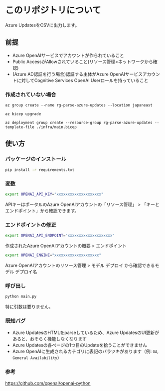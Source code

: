 # このリポジトリについて
Azure UpdatesをCSVに出力します。

## 前提
 * Azure OpenAIサービスでアカウントが作られていること
 * Public AccessがAllowされていること(リソース管理>ネットワークから確認)
 * (Azure AD認証を行う場合)認証する主体がAzure OpenAIサービスアカウントに対してCognitive Services OpenAI Userロールを持っていること

### 作成されていない場合
```
az group create --name rg-parse-azure-updates --location japaneast

az bicep upgrade

az deployment group create --resource-group rg-parse-azure-updates --template-file ./infra/main.bicep
```

## 使い方

### パッケージのインストール
```bash
pip install -r requirements.txt
```
### 変数
```bash
export OPENAI_API_KEY="xxxxxxxxxxxxxxxxxxxx"
```
APIキーはポータルのAzure OpenAIアカウントの「リソース管理」 > 「キーとエンドポイント」から確認できます。

### エンドポイントの修正
```bash
export OPENAI_API_ENDPOINT="xxxxxxxxxxxxxxxxxxxx"
```
作成されたAzure OpenAIアカウントの概要 > エンドポイント

```bash
export OPENAI_ENGINE="xxxxxxxxxxxxxxxxxxxx"
```
Azure OpenAIアカウントのリソース管理 > モデル デプロイ から確認できるモデル デプロイ名

### 呼び出し

```bash
python main.py
```

特に引数は要りません。

### 既知バグ
- Azure UpdatesのHTMLをparseしているため、Azure UpdatesのUI更新があると、おそらく機能しなくなります
- Azure Updatesの各ページの1つ目のUpdateを拾うことができません
- Azure OpenAIに生成されるカテゴリに表記のバラツキがあります（例: `GA`, `General Availability`）

### 参考
https://github.com/openai/openai-python
